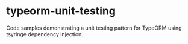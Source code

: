 # typeorm-unit-testing
Code samples demonstrating a unit testing pattern for TypeORM using tsyringe dependency injection.
